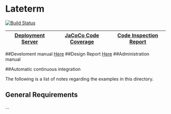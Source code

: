 # Lateterm 

[![Build Status](https://travis-ci.org/qts/lateterm.png)](https://travis-ci.org/qts/lateterm)

[Deployment Server](http://46.149.26.47/)    |    [JaCoCo Code Coverage](http://46.149.26.47/target/jacoco-ut/index.html)    |    [Code Inspection Report](http://46.149.26.47/target/site/checkstyle.html) 
 --------|----------|--------
##Develoment manual
[Here](https://docs.google.com/document/d/1FEEWC_kMnodoRFodRHs-IKTz36Z2fZ9f17KShGKRVNk/pub)
##Design Report
[Here](https://docs.google.com/document/d/1DBcTju1IhY3ZHEVTcC582R5j8JKBYTzZ0sussjuftAQ/pub)
##Administration manual                       

##Automatic continuous integration


The following is a list of notes regarding the examples in this directory.

## General Requirements

...






